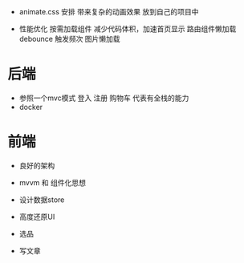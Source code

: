 - animate.css 安排 带来复杂的动画效果 放到自己的项目中

- 性能优化
    按需加载组件 减少代码体积，加速首页显示
    路由组件懒加载
    debounce 触发频次
    图片懒加载


# 后端
- 参照一个mvc模式 登入 注册 购物车 代表有全栈的能力 
- docker 

# 前端

- 良好的架构
- mvvm 和 组件化思想
- 设计数据store
- 高度还原UI

- 选品
- 写文章